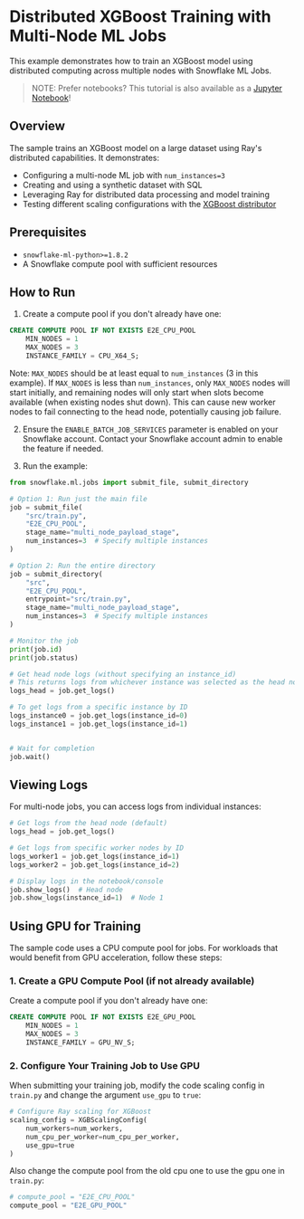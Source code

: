 # Distributed XGBoost Training with Multi-Node ML Jobs

This example demonstrates how to train an XGBoost model using distributed computing across multiple nodes with Snowflake ML Jobs.

> NOTE: Prefer notebooks? This tutorial is also available as a [Jupyter Notebook](../../notebooks/multi_node_xgb.ipynb)!

## Overview

The sample trains an XGBoost model on a large dataset using Ray's distributed capabilities. It demonstrates:

- Configuring a multi-node ML job with `num_instances=3`
- Creating and using a synthetic dataset with SQL
- Leveraging Ray for distributed data processing and model training
- Testing different scaling configurations with the [XGBoost distributor](https://docs.snowflake.com/en/developer-guide/snowflake-ml/container-runtime-ml#xgboost)

## Prerequisites

- `snowflake-ml-python>=1.8.2`
- A Snowflake compute pool with sufficient resources

## How to Run

1. Create a compute pool if you don't already have one:

```sql
CREATE COMPUTE POOL IF NOT EXISTS E2E_CPU_POOL
    MIN_NODES = 1
    MAX_NODES = 3
    INSTANCE_FAMILY = CPU_X64_S;
```

Note: `MAX_NODES` should be at least equal to `num_instances` (3 in this example).
If `MAX_NODES` is less than `num_instances`, only `MAX_NODES` nodes will start initially, 
and remaining nodes will only start when slots become available (when existing
nodes shut down). This can cause new worker nodes to fail connecting to the 
head node, potentially causing job failure.

2. Ensure the `ENABLE_BATCH_JOB_SERVICES` parameter is enabled on your Snowflake account.
Contact your Snowflake account admin to enable the feature if needed.

3. Run the example:

```python
from snowflake.ml.jobs import submit_file, submit_directory

# Option 1: Run just the main file
job = submit_file(
    "src/train.py",
    "E2E_CPU_POOL",
    stage_name="multi_node_payload_stage",
    num_instances=3  # Specify multiple instances
)

# Option 2: Run the entire directory
job = submit_directory(
    "src",
    "E2E_CPU_POOL",
    entrypoint="src/train.py",
    stage_name="multi_node_payload_stage",
    num_instances=3  # Specify multiple instances
)

# Monitor the job
print(job.id)
print(job.status)

# Get head node logs (without specifying an instance_id)
# This returns logs from whichever instance was selected as the head node
logs_head = job.get_logs()

# To get logs from a specific instance by ID
logs_instance0 = job.get_logs(instance_id=0)
logs_instance1 = job.get_logs(instance_id=1)


# Wait for completion
job.wait()
```

## Viewing Logs

For multi-node jobs, you can access logs from individual instances:

```python
# Get logs from the head node (default)
logs_head = job.get_logs()

# Get logs from specific worker nodes by ID
logs_worker1 = job.get_logs(instance_id=1)
logs_worker2 = job.get_logs(instance_id=2)

# Display logs in the notebook/console
job.show_logs()  # Head node
job.show_logs(instance_id=1)  # Node 1
```

## Using GPU for Training

The sample code uses a CPU compute pool for jobs. For workloads that would benefit from GPU acceleration, follow these steps:

### 1. Create a GPU Compute Pool (if not already available)

Create a compute pool if you don't already have one:

```sql
CREATE COMPUTE POOL IF NOT EXISTS E2E_GPU_POOL
    MIN_NODES = 1
    MAX_NODES = 3
    INSTANCE_FAMILY = GPU_NV_S;
```

### 2. Configure Your Training Job to Use GPU

When submitting your training job, modify the code scaling config in `train.py` and change the argument `use_gpu` to `true`:

```python
# Configure Ray scaling for XGBoost
scaling_config = XGBScalingConfig(
    num_workers=num_workers, 
    num_cpu_per_worker=num_cpu_per_worker,
    use_gpu=true
)
```

Also change the compute pool from the old cpu one to use the gpu one in `train.py`:

```python
# compute_pool = "E2E_CPU_POOL"
compute_pool = "E2E_GPU_POOL"
```